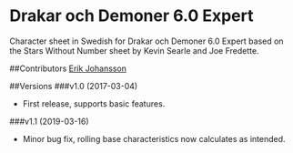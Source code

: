 # Drakar och Demoner 6.0 Expert

Character sheet in Swedish for Drakar och Demoner 6.0 Expert based on the Stars Without Number sheet by Kevin Searle and Joe Fredette.

##Contributors
[Erik Johansson](https://app.roll20.net/users/244719/)

##Versions
###v1.0 (2017-03-04)

- First release, supports basic features.

###v1.1 (2019-03-16)

- Minor bug fix, rolling base characteristics now calculates as intended.